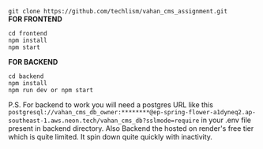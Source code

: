 `git clone https://github.com/techlism/vahan_cms_assignment.git`
<br/>
**FOR FRONTEND**
```
cd frontend
npm install
npm start
```
**FOR BACKEND**
```
cd backend
npm install
npm run dev or npm start
```
P.S. For backend to work you will need a postgres URL like this  `postgresql://vahan_cms_db_owner:********@ep-spring-flower-a1dyneq2.ap-southeast-1.aws.neon.tech/vahan_cms_db?sslmode=require` in your .env file present in backend directory.
Also Backend the hosted on render's free tier which is quite limited. It spin down quite quickly with inactivity.
